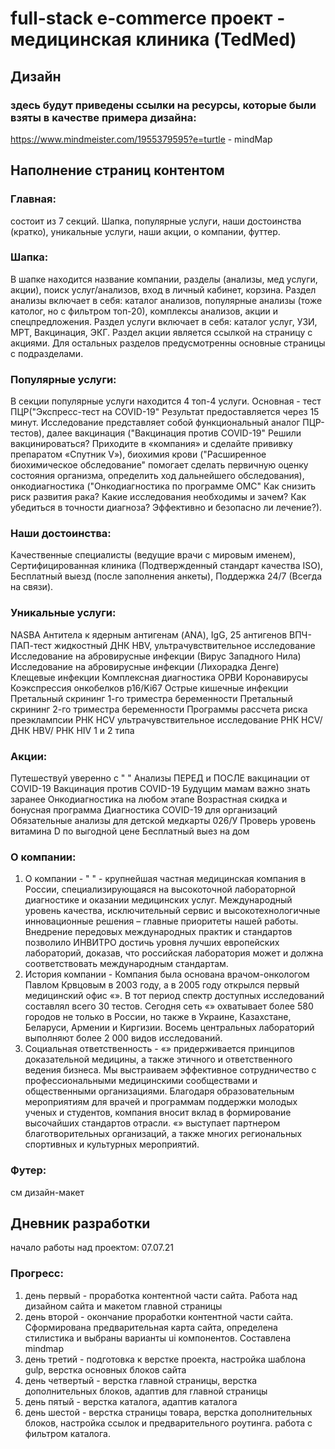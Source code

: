 # full-stack e-commerce проект - медицинская клиника (TedMed)

## Дизайн

### здесь будут приведены ссылки на ресурсы, которые были взяты в качестве примера дизайна:

https://www.mindmeister.com/1955379595?e=turtle - mindMap 

## Наполнение страниц контентом

### Главная:
состоит из 7 секций. Шапка, популярные услуги, наши достоинства (кратко), уникальные услуги, наши акции, о компании, футтер. 

### Шапка:
В шапке находится название компании, разделы (анализы, мед услуги, акции), поиск услуг/анализов, вход в личный кабинет, корзина. Раздел анализы включает в себя: каталог анализов, популярные анализы (тоже католог, но с фильтром топ-20), комплексы анализов, акции и спецпредложения. Раздел услуги включает в себя: каталог услуг, УЗИ, МРТ, Вакцинация, ЭКГ. Раздел акции является ссылкой на страницу с акциями. Для остальных разделов предусмотренны основные страницы с подразделами.

### Популярные услуги:
В секции популярные услуги находится 4 топ-4 услуги. Основная - тест ПЦР("Экспресс-тест на COVID-19" Результат предоставляется через 15 минут. Исследование представляет собой функциональный аналог ПЦР-тестов), далее вакцинация ("Вакцинация против COVID-19" Решили вакцинироваться? Приходите в «компания» и сделайте прививку препаратом «Спутник V»), биохимия крови ("Расширенное биохимическое обследование" помогает сделать первичную оценку состояния организма, определить ход дальнейшего обследования), онкодиагностика ("Онкодиагностика по программе ОМС" Как снизить риск развития рака? Какие исследования необходимы и зачем? Как убедиться в точности диагноза? Эффективно и безопасно ли лечение?).

### Наши достоинства:
Качественные специалисты (ведущие врачи с мировым именем), Сертифицированная клиника (Подтвержденный стандарт качества ISO), Бесплатный выезд (после заполнения анкеты), Поддержка 24/7 (Всегда на связи).

### Уникальные услуги: 
NASBA
Антитела к ядерным антигенам (ANA), IgG, 25 антигенов
ВПЧ-ПАП-тест жидкостный
ДНК HBV, ультрачувствительное исследование
Исследование на абровирусные инфекции (Вирус Западного Нила)
Исследование на абровирусные инфекции (Лихорадка Денге)
Клещевые инфекции
Комплексная диагностика ОРВИ
Коронавирусы
Коэкспрессия онкобелков p16/Ki67
Острые кишечные инфекции
Претальный скрининг 1-го триместра беременности
Претальный скрининг 2-го триместра беременности
Программы рассчета риска преэклампсии
РНК HCV ультрачувствительное исследование
РНК HCV/ ДНК HBV/ РНК HIV 1 и 2 типа

### Акции: 
Путешествуй уверенно с " "
Анализы ПЕРЕД и ПОСЛЕ вакцинации от COVID-19
Вакцинация против COVID-19
Будущим мамам важно знать заранее
Онкодиагностика на любом этапе
Возрастная скидка и бонусная программа
Диагностика COVID-19 для организаций
Обязательные анализы для детской медкарты 026/У
Проверь уровень витамина D по выгодной цене
Бесплатный выез на дом

### О компании:
1) О компании - " " - крупнейшая частная медицинская компания в России, специализирующаяся на высокоточной лабораторной диагностике и оказании медицинских услуг. Международный уровень качества, исключительный сервис и высокотехнологичные инновационные решения – главные приоритеты нашей работы. Внедрение передовых международных практик и стандартов позволило ИНВИТРО достичь уровня лучших европейских лабораторий, доказав, что российская лаборатория может и должна соответствовать международным стандартам.
2) История компании - Компания была основана врачом-онкологом Павлом Крвцовым в 2003 году, а в 2005 году открылся первый медицинский офис «». В тот период спектр доступных исследований составлял всего 30 тестов. Сегодня сеть «» охватывает более 580 городов не только в России, но также в Украине, Казахстане, Беларуси, Армении и Киргизии. Восемь центральных лабораторий выполняют более 2 000 видов исследований.
3) Социальная ответственность - «» придерживается принципов доказательной медицины, а также этичного и ответственного ведения бизнеса. Мы выстраиваем эффективное сотрудничество с профессиональными медицинскими сообществами и общественными организациями. Благодаря образовательным мероприятиям для врачей и программам поддержки молодых ученых и студентов, компания вносит вклад в формирование высочайших стандартов отрасли. «» выступает партнером благотворительных организаций, а также многих региональных спортивных и культурных мероприятий.

### Футер:
см дизайн-макет

## Дневник разработки

начало работы над проектом: 07.07.21

### Прогресс:
1) день первый - проработка контентной части сайта. Работа над дизайном сайта и макетом главной страницы
2) день второй - окончание проработки контентной части сайта. Сформирована предварительная карта сайта, определена стилистика и выбраны варианты ui компонентов. Составлена mindmap
3) день третий - подготовка к верстке проекта, настройка шаблона gulp, верстка основных блоков сайта
4) день четвертый - верстка главной страницы, верстка дополнительных блоков, адаптив для главной страницы
5) день пятый - верстка каталога, адаптив каталога
6) день шестой - верстка страницы товара, верстка дополнительных блоков, настройка ссылок и предварительного роутинга. работа с фильтром каталога.
